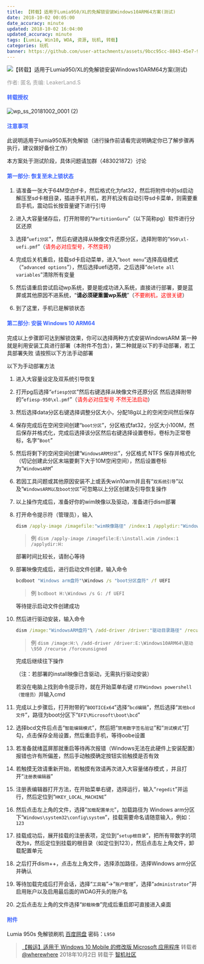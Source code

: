 ```yaml
---
title: 【转载】适用于Lumia950/XL的免解锁安装Windows10ARM64方案(测试)
date: 2018-10-02 00:05:00
date_accuracy: minute
updated: 2018-10-02 16:04:00
updated_accuracy: minute
tags: [Lumia, Win10, WOA, 资源, 玩机, 转载]
categories: 玩机
banner: https://github.com/user-attachments/assets/9bcc95cc-8843-45e7-9ba1-5113409e6edb
---
```

![【转载】适用于Lumia950/XL的免解锁安装Windows10ARM64方案(测试)](https://github.com/user-attachments/assets/9bcc95cc-8843-45e7-9ba1-5113409e6edb)

<span style="color: #999999;">作者: 匿名 责编: LeakerLand.S</span>

#### <span style="color: #3E65FF;">转载授权</span>

![wp_ss_20181002_0001 (2)](https://github.com/user-attachments/assets/9908d40d-2095-49b8-8e08-1110c041baa3)

#### <span style="color: #3E65FF;">注意事项</span>

此说明适用于lumia950系列免解锁（进行操作前请看完说明确定你已了解步骤再执行，建议做好备份工作）

本方案处于测试阶段，具体问题请加群（483021872）讨论

#### <span style="color: #3E65FF;">第一部分: 恢复至未上锁状态</span><!--more-->

1. 请准备一张大于64M空白tf卡，然后格式化为fat32，然后将附件中的sd启动解压至sd卡根目录，插进手机开机，若开机没有自动引导sd卡菜单，则需要重启手机，震动后长按音量键下进行引导

2. 进入大容量储存后，打开附带的“`PartitionGuru`”（以下简称pg）软件进行分区还原

3. 选择“`uefi分区`”，然后右键选择从映像文件还原分区，选择附带的“`950\xl-uefi.pmf`”（<span style="color: red;">请务必对应型号，不然变砖</span>） 

4. 完成后关机重启，挂载sd卡启动菜单，进入“`boot menu`”选择高级模式（“`advanced options`”），然后选择uefi选项，之后选择“`delete all variables`”清除所有变量

5. 然后请重启尝试启动wp系统，要是能成功进入系统，直接进行部署，要是蓝屏或其他原因不进系统，“**请必须硬重置wp系统**”（<span style="color: red;">不要刷机，这很关键</span>）

6. 到了这里，手机已是解锁状态

#### <span style="color: #3E65FF;">第二部分: 安装 Windows 10 ARM64</span>

完成以上步骤即可达到解锁效果，你可以选择两种方式安装WindowsARM 第一种就是利用安装工具进行部署（本附件不包含），第二种就是以下的手动部署，若工具部署失败 请按照以下方法手动部署

以下为手动部署方法

1. 进入大容量设定及双系统引导恢复

2. 打开pg后选择“`efiesp分区`”然后右键选择从映像文件还原分区 然后选择附带的“`efiesp-950\xl.pmf`”（<span style="color: red;">请务必对应型号 不然无法启动</span>）

3. 然后选择data分区右键选择调整分区大小，分配18g以上的空闲空间然后保存

4. 保存完成后在空闲空间创建“`boot分区`”，分区格式fat32，分区大小100M，然后保存并格式化，完成后选择该分区然后右键选择设置卷标，卷标为正常卷标，名字“`Boot`”

5. 然后将剩下的空闲空间创建“`WindowsARM分区`”，分区格式 NTFS 保存并格式化（切记创建此分区末端要剩下大于10M空闲空间），然后设置卷标为“`WindowsARM`”

6. 若因工具问题或其他原因安装不上或丢失win10arm并且有“`双系统引导`”以及“`WindowsARM以及boot分区`”可忽略以上分区创建及引导恢复操作

7. 以上操作完成后，准备好你的wim映像以及驱动，准备进行dism部署

8. 打开命令提示符（管理员），输入

   ```cmd
   dism /apply-image /imagefile:"wim映像路径" /index:1 /applydir:"Windows arm盘符"
   ```

   > 例 `dism /apply-image /imagefile:E:\install.wim /index:1 /applydir:H:`

   部署时间比较长，请耐心等待

9. 部署映像完成后，进行启动文件创建，输入命令

   ```cmd
   bcdboot "Windows arm盘符"\Windows /s "boot分区盘符" /f UEFI
   ```

   > 例 `bcdboot H:\Windows /s G: /f UEFI`

   等待提示启动文件创建成功

10. 然后进行驱动安装，输入命令

    ```cmd
    dism /image:"WindowsARM盘符"\ /add-driver /driver:"驱动目录路径" /recurse /forceunsigned
    ```

    > 例 `dism /image:H:\ /add-driver /driver:E:\Windows10ARM64\驱动\950 /recurse /forceunsigned`

    完成后继续往下操作

    （注：若部署的install映像已含驱动，无需执行驱动安装）

    若没在电脑上找到命令提示符，就在开始菜单右键 `打开Windows powershell（管理员）`并输入cmd

11. 完成以上步骤后，打开附带的“`BOOTICEx64`”选择“`bcd编辑`”，然后选择“`其他bcd文件`”，路径为boot分区下“`EFI\Microsoft\boot\bcd`”

12. 选择bcd文件后点击“`智能编辑模式`”，然后把“`禁用数字签名验证`”和“`测试模式`”打勾，点击保存全局设置，然后重启手机，等待oobe设置 

13. 若准备就绪蓝屏那就重启等待再次报错（Windows无法在此硬件上安装配置）报错也许有所偏差，然后手动触摸确定按钮实验触摸是否有效 

14. 若触摸无效请重新开始，若触摸有效请再次进入大容量储存模式 ，并且打开“`注册表编辑器`”

15. 注册表编辑器打开方法，在开始菜单右键，选择运行，输入“`regedit`”并运行，然后定位到“`HKEY_LOCAL_MACHINE`”

16. 然后点击左上角的文件，选择“`加载配置单元`”，加载路径为 Windows arm分区下“`Windows\system32\config\system`”，挂载需要命名请随意输入，例如：`123`

17. 挂载成功后，展开挂载的注册表项，定位到“`setup根目录`”，把所有带数字的项改为`0`，然后定位到挂载的根目录（如定位到123），然后点击左上角文件，卸载配置单元

18. 之后打开dism++，点击左上角文件，选择添加路径，选择Windows arm分区并确认 

19. 等待加载完成后打开会话，选择“`工具箱`”->“`账户管理`”，选择“`administrator`”并启用账户以及启用最后面的WDAG开头的账户名 

20. 之后点击左上角的文件选择“`卸载映像`”完成后重启即可直接进入桌面 

#### <span style="color: #3E65FF;">附件</span>

Lumia 950s 免解锁刷机
[百度网盘](https://pan.baidu.com/s/16XhsG91QNn7eq_k1VyMLLw) 密码：`L950`

> [【搬运】适用于 Windows 10 Mobile 的修改版 Microsoft 应用程序](https://bbs.wfun.com/thread-1017998-1-1.html) 转载者 [@wherewhere](https://bbs.wfun.com/u/2850357) 2018年10月2日 转载于 [智机社区](https://bbs.wfun.com "WFun")
